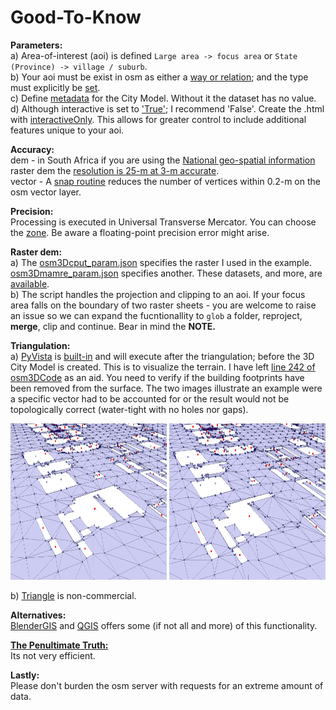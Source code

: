 # Good-To-Know

**Parameters:**  
a) Area-of-interest (aoi) is defined `Large area -> focus area` or `State (Province) -> village / suburb`.    
b) Your aoi must be exist in osm as either a [way or relation](https://wiki.openstreetmap.org/wiki/Elements); and the type must explicitly be [set](https://github.com/AdrianKriger/osm_LoD1_3DCityModel/blob/main/osm3Dcput_param.json#L4).  
c) Define [metadata](https://github.com/AdrianKriger/osm_LoD1_3DCityModel/blob/main/osm3Dcput_param.json#L21-L31) for the City Model. Without it the dataset has no value.    
d) Although interactive is set to ['True'](https://github.com/AdrianKriger/osm_LoD1_3DCityModel/blob/main/osm3Dcput_param.json#L33); I recommend 'False'. Create the .html with [interactiveOnly](https://github.com/AdrianKriger/osm_LoD1_3DCityModel/blob/main/interactiveOnly.ipynb). This allows for greater control to include additional features unique to your aoi.

**Accuracy:**  
dem - in South Africa if you are using the [National geo-spatial information](http://www.ngi.gov.za/) raster dem the [resolution is 25-m at 3-m accurate](https://www.ee.co.za/wp-content/uploads/2015/08/Julie-Verhulp.pdf).  
vector - A [snap routine](https://github.com/AdrianKriger/osm_LoD1_3DCityModel/blob/main/osm3DCode.py#L231-L238) reduces the number of vertices within 0.2-m on the osm vector layer. 

**Precision:**  
Processing is executed in Universal Transverse Mercator. You can choose the [zone](https://github.com/AdrianKriger/osm_LoD1_3DCityModel/blob/main/osm3Dcput_param.json#L6). Be aware a floating-point precision error might arise.

**Raster dem:**  
a) The [osm3Dcput_param.json](https://github.com/AdrianKriger/osm_LoD1_3DCityModel/blob/main/osm3Dcput_param.json#L15) specifies the raster I used in the example. [osm3Dmamre_param.json](https://github.com/AdrianKriger/osm_LoD1_3DCityModel/blob/main/extra/osm3Dmamre_param.json#L15) specifies another. These datasets, and more, are [available](http://www.ngi.gov.za/index.php/online-shop/what-is-itis-portal).  
b) The script handles the projection and clipping to an aoi. If your focus area falls on the boundary of two raster sheets - you are welcome to raise an issue so we can expand the fucntionallity to `glob` a folder, reproject, **merge**, clip and continue. Bear in mind the **NOTE.**

**Triangulation:**  
a) [PyVista](https://www.pyvista.org/) is [built-in](https://github.com/AdrianKriger/osm_LoD1_3DCityModel/blob/main/osm3DCode.py#L415) and will execute after the triangulation; before the 3D City Model is created. This is to visualize the terrain. I have left [line 242 of osm3DCode](https://github.com/AdrianKriger/osm_LoD1_3DCityModel/blob/main/osm3DCode.py#L242) as an aid.
You need to verify if the building footprints have been removed from the surface. The two images illustrate an example were a specific vector had to be accounted for or the result would not be topologically correct (water-tight with no holes nor gaps).

<img src="img/fp01.png" alt="alt text" width="250" height="250">  <img src="img/fp02.png" alt="alt text" width="250" height="250">

b) [Triangle](https://www.cs.cmu.edu/~quake/triangle.html) is non-commercial.

**Alternatives:**  
[BlenderGIS](https://github.com/domlysz/BlenderGIS) and [QGIS](https://qgis.org/en/site/) offers some (if not all and more) of this functionality.

**[The Penultimate Truth:](https://en.wikipedia.org/wiki/The_Penultimate_Truth)**  
Its not very efficient.

**Lastly:**  
Please don't burden the osm server with requests for an extreme amount of data.
